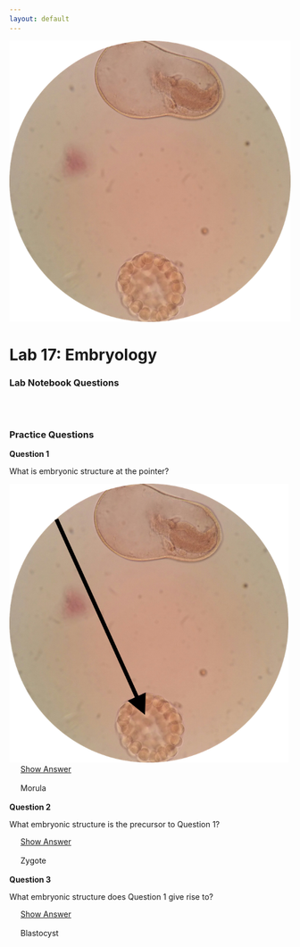 ```yaml
---
layout: default
---
```


![Splash_IMAGE](./assets/images/splashImage_embryology.png)

# Lab 17: Embryology

### Lab Notebook Questions

<!-- /////////////////////////////////////////// -->
<!-- [conditional logic for release of labnotes] -->
<div id='if-part' markdown="1" style='visibility: hidden; display: none;'>

1.  List all of the pathologies (from your lecture book) 
2.  Where does fertilization occur? 
3.  Summarize the key events from the video shown in class (approx. 1 page)
4.  What occurs during fertilization? 
  * What are key events and features of this stage? 
5.  What occurs during cleavage? 
  * What are key events and features of this stage?
6.  Detail the different structures that arise after fertilization (slide 15)
7.  What occurs during implantation? 
  * What are key events and features of this stage?
8.  What is gastrulation? 
  * What are the 3 germ layers, and what specific tissues and organs arise from each?
9.  What are the ‘extraembryonic membranes’ and what is the general function of each
10. List the hormones of gestation 
  * Slide 25 of powerpoint
11. Weight changes during pregnancy
12. What are the specific details of each trimester?

</div>
<div id='else-part' style='visibility: hidden'>
  <em>Available starting: 
    <div id="else-part-available-date">_IF_SHOWING_ERROR_DATE_NOT_SET_CORRECTLY_VIA_JS_TO_HTML</div>
  </em>
</div>

<script>
  ////////// -- bypass dateChecks With URL hack
  // Get URL
  var url = window.location.href;
  // Get DIV
  var msg = document.getElementById('if-part');
  // Check if URL contains the keyword
  if( url.search( 'show' ) > 0 ) {
    // Display the message
    msg.style.visibility = "visible";
    msg.style.display = "block";
  }

  ////////// -- enforce date visibility based on date
  //release if-condition if is on or beyond dateToCheck
  var dateToRelease = new Date("12/03/2018");
  var todaysDate = new Date();
  var node;

  // call setHours to take the time out of the comparison
  if(dateToRelease.setHours(0,0,0,0) <= todaysDate.setHours(0,0,0,0)) {
      // Date equals today's date
        node = document.getElementById('if-part');
      node.style.visibility = 'visible';
      node.style.display = 'block';
  }
    else {
        node = document.getElementById('else-part');
      node.style.visibility = 'visible';
      node.style.display = 'inline-block';

      node = document.getElementById('else-part-available-date');
      node.innerHTML = "&nbsp;&nbsp;" + dateToRelease.toLocaleDateString();
      node.style.display = 'inline-block';
      // console.log(node)
    }

</script>
<!-- /////////////////////////////////////////// -->










<a id="jump-to-practice-questions" class="jump-to-section"> </a>
### Practice Questions

<div class="card">
  <div class="card-header">
    <strong>Question 1</strong>
  </div>
  <div class="card-body">
    <p class="card-text">What is embryonic structure at the pointer?</p>
    <img src="./assets/images/splashImage_embryology_pointer.png" width="500">
    <div style="margin-left: 20px;">
    <a class="btn btn-primary" role="button" data-toggle="collapse" href="#collapseExample01" aria-expanded="false" aria-controls="collapseExample"> Show Answer</a>
    <div class="collapse" id="collapseExample01">
      <br>
        <div class="well">
          Morula
        </div>
    </div>
  </div>  
</div>
<br>
<div class="card">
  <div class="card-header">
    <strong>Question 2</strong>
  </div>
  <div class="card-body">
    <p class="card-text">What embryonic structure is the precursor to Question 1?</p>
    <div style="margin-left: 20px;">
    <a class="btn btn-primary" role="button" data-toggle="collapse" href="#collapseExample02" aria-expanded="false" aria-controls="collapseExample"> Show Answer</a>
    <div class="collapse" id="collapseExample02">
      <br>
        <div class="well">
          Zygote
        </div>
    </div>
  </div>  
</div>
<br>
<div class="card">
  <div class="card-header">
    <strong>Question 3</strong>
  </div>
  <div class="card-body">
    <p class="card-text">What embryonic structure does Question 1 give rise to?</p>
    <div style="margin-left: 20px;">
    <a class="btn btn-primary" role="button" data-toggle="collapse" href="#collapseExample03" aria-expanded="false" aria-controls="collapseExample"> Show Answer</a>
    <div class="collapse" id="collapseExample03">
      <br>
        <div class="well">
          Blastocyst
        </div>
    </div>
  </div>  
</div>